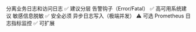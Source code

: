 分离业务日志和访问日志	✅ 建议分层
告警钩子（Error/Fatal）	✅ 高可用系统建议
敏感信息脱敏	✅ 安全必须
异步日志写入（极端并发）	⚠️ 可选
Prometheus 日志指标监控	✅ 可扩展

